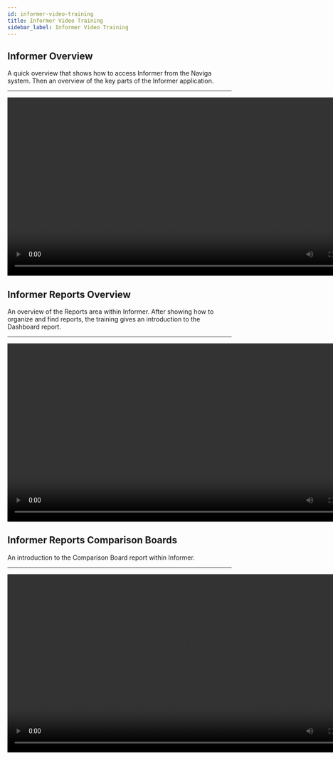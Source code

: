 ```yaml
---
id: informer-video-training
title: Informer Video Training
sidebar_label: Informer Video Training
---
```




## Informer Overview

A quick overview that shows how to access Informer from the Naviga system.  Then an overview of the key parts of the Informer application.

---

<div>
  <video width="800px" controls>
  <source src="../assets/videos/001-Informer-Introduction.mp4"/>
</video>
</div>

## Informer Reports Overview

An overview of the Reports area within Informer.  After showing how to organize and find reports, the training gives an introduction to the Dashboard report.

---

<div>
  <video width="800px" controls>
  <source src="../assets/videos/002-Informer-ReportsArea-Overview.mp4"/>
</video>
</div>



## Informer Reports Comparison Boards

An introduction to the Comparison Board report within Informer.

---

<div>
  <video width="800px" controls>
  <source src="../assets/videos/003-Informer-ReportsArea-ComparisonBoard.mp4"/>
</video>
</div>
